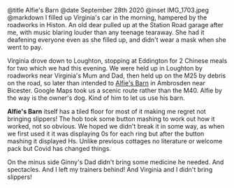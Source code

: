 @title		Alfie's Barn
@date		September 28th 2020
@inset		IMG_1703.jpeg
@markdown
I filled up Virginia's car in the morning, hampered by the roadworks in Histon. An old dear pulled up at the Station
Road garage after me, with music blaring louder than any teenage tearaway. She had it deafening everyone even
as she filled up, and didn't wear a mask when she went to pay.

Virginia drove down to Loughton, stopping at Eddington for 2 Chinese meals for two which we had this evening. We were held up in Loughton by roadworks near Virginia's Mum and Dad, then held up on the M25 by debris on the road, so later than intended to
[Alfie's Barn](https://www.english-country-cottages.co.uk/cottages/alfies-barn-nku) in Ambrosden near Bicester. Google Maps took us a scenic route rather than the M40. Alfie by the way is the owner's dog. Kind of him to let us use his barn.

**Alfie's Barn** itself has a tiled floor for most of it making me regret not bringing slippers! The hob took some
button mashing to work out how it worked, not so obvious. We hoped we didn't break it in some way, as when we
first used it it was displaying 0s for each ring but after the button mashing it displayed Hs. Unlike previous cottages
no literature or welcome pack but Covid has changed things.

On the minus side Ginny's Dad didn't bring some medicine he needed. And spectacles. And I left my trainers behind! 
And Virginia and I didn't bring slippers!
